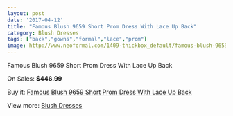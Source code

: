 ```yaml
---
layout: post
date: '2017-04-12'
title: "Famous Blush 9659 Short Prom Dress With Lace Up Back"
category: Blush Dresses
tags: ["back","gowns","formal","lace","prom"]
image: http://www.neoformal.com/1409-thickbox_default/famous-blush-9659-short-prom-dress-with-lace-up-back.jpg
---
```

Famous Blush 9659 Short Prom Dress With Lace Up Back

On Sales: **$446.99**
<a href="https://www.neoformal.com/en/blush-dresses/512-famous-blush-9659-short-prom-dress-with-lace-up-back.html"><amp-img layout="responsive" width="600" height="600" src="//www.neoformal.com/1409-thickbox_default/famous-blush-9659-short-prom-dress-with-lace-up-back.jpg" alt="Famous Blush 9659 Short Prom Dress With Lace Up Back 0" /></a>
<a href="https://www.neoformal.com/en/blush-dresses/512-famous-blush-9659-short-prom-dress-with-lace-up-back.html"><amp-img layout="responsive" width="600" height="600" src="//www.neoformal.com/1410-thickbox_default/famous-blush-9659-short-prom-dress-with-lace-up-back.jpg" alt="Famous Blush 9659 Short Prom Dress With Lace Up Back 1" /></a>

Buy it: [Famous Blush 9659 Short Prom Dress With Lace Up Back](https://www.neoformal.com/en/blush-dresses/512-famous-blush-9659-short-prom-dress-with-lace-up-back.html "Famous Blush 9659 Short Prom Dress With Lace Up Back")

View more: [Blush Dresses](https://www.neoformal.com/en/7-blush-dresses "Blush Dresses")
